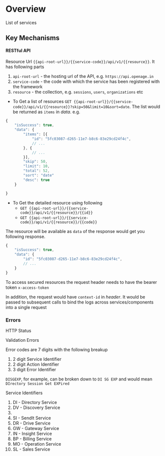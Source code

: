 # Overview

List of services

## Key Mechanisms

#### RESTful API

Resource Url `{{api-root-url}}/{{service-code}}/api/v1/{{resource}}`. It has following parts

1. `api-root-url` - the hosting url of the API, e.g. `https://api.openage.in`
1. `service-code` - the code with which the service has been registered with the framework
1. `resource` - the collection, e.g. `sessions`, `users`, `organizations` etc

- To Get a list of resources `GET {{api-root-url}}/{{service-code}}/api/v1/{{resource}}?skip=50&limit=10&sort=date`. The list would be returned as `items` in _data_. e.g.

```JavaScript
{
    "isSuccess": true,
    "data": {
        "items": [{
            "id": "5fc03087-d265-11e7-b8c6-83e29cd24f4c",
            // ...
        }, {
            // ...
        }],
        "skip": 50,
        "limit": 10,
        "total": 52,
        "sort": "date"
        "desc": true
    }

}
```

- To Get the detailed resource using following
  - `GET {{api-root-url}}/{{service-code}}/api/v1/{{resource}}/{{id}}`
  - `GET {{api-root-url}}/{{service-code}}/api/v1/{{resource}}/{{code}}`

The resource will be available as `data` of the response would get you following response.

```JavaScript
{
    "isSuccess": true,
    "data": {
        "id": "5fc03087-d265-11e7-b8c6-83e29cd24f4c",
        // ...
    }
}
```

To access secured resources the request header needs to have the bearer token `x-access-token`

In addition, the request would have `context-id` in _header_.  It would be passed to subsequent calls to bind the logs across services/components into a single request


### Errors

HTTP Status

Validation Errors


Error codes are 7 digits with the following breakup

1. 2 digit Service Identifier
1. 2 digit Action Identifier
1. 3 digit Error Identifier

`DISGEXP`, for example, can be broken down to `DI SG EXP` and would mean `DIrectory Session Get EXPired`

Service Identifiers

1. DI - Directory Service
1. DV - Discovery Service
1. 
1. SI - SendIt Service
1. DR - Drive Service
1. GW - Gateway Service
1. IN - Insight Service
1. BP - Billing Service
1. MO - Operation Service
1. SL - Sales Service